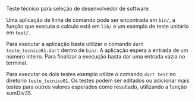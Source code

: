 Teste técnico para seleção de desenvolvedor de software.

Uma aplicação de linha de comando pode ser encontrada em `bin/`,
a função que executa o calculo está em `lib/`
e um exemplo de teste unitário em `test/`.

Para executar a aplicação basta utilizar o comando `dart teste_tecnico01.dart` dentro  de `bin/`.
A aplicação espera a entrada de um número inteiro. Para finalizar a execução basta dar uma entrada vazia no terminal.

Para executar os dois testes exemplo utilize o comando `dart test` no diretorio `teste_tecnico01`. Os testes podem ser editados ou adicionar mais testes para outros valores esperados como resultado, utilizando a função sumDiv35.

